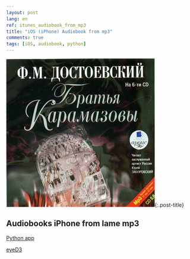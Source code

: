 ```yaml
---
layout: post
lang: en
ref: itunes_audiobook_from_mp3
title: "iOS (iPhone) Audiobook from mp3"
comments: true
tags: [iOS, audiobook, python]
---
```

![](/images/brothers_karamazov_ardis.jpg){:.post-title}

## Audiobooks iPhone from lame mp3

[Python app](https://github.com/masterandrey/itunes-audiobook-from-mp3)

[eyeD3](https://eyed3.readthedocs.io/en/latest/)


